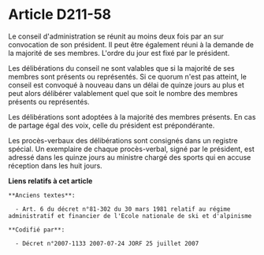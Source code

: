 # Article D211-58

Le conseil d'administration se réunit au moins deux fois par an sur convocation de son président. Il peut être également
réuni à la demande de la majorité de ses membres. L'ordre du jour est fixé par le président.

Les délibérations du conseil ne sont valables que si la majorité de ses membres sont présents ou représentés. Si ce quorum
n'est pas atteint, le conseil est convoqué à nouveau dans un délai de quinze jours au plus et peut alors délibérer
valablement quel que soit le nombre des membres présents ou représentés.

Les délibérations sont adoptées à la majorité des membres présents. En cas de partage égal des voix, celle du président est
prépondérante.

Les procès-verbaux des délibérations sont consignés dans un registre spécial. Un exemplaire de chaque procès-verbal, signé
par le président, est adressé dans les quinze jours au ministre chargé des sports qui en accuse réception dans les huit
jours.

**Liens relatifs à cet article**

	**Anciens textes**:

	  - Art. 6 du décret n°81-302 du 30 mars 1981 relatif au régime administratif et financier de l'Ecole nationale de ski et d'alpinisme

	**Codifié par**:

	  - Décret n°2007-1133 2007-07-24 JORF 25 juillet 2007
